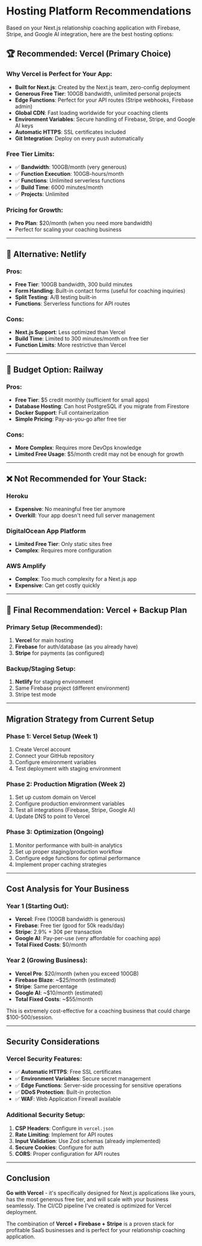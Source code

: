 # Hosting Platform Recommendations

Based on your Next.js relationship coaching application with Firebase, Stripe, and Google AI integration, here are the best hosting options:

## 🏆 Recommended: Vercel (Primary Choice)

### Why Vercel is Perfect for Your App:
- **Built for Next.js**: Created by the Next.js team, zero-config deployment
- **Generous Free Tier**: 100GB bandwidth, unlimited personal projects
- **Edge Functions**: Perfect for your API routes (Stripe webhooks, Firebase admin)
- **Global CDN**: Fast loading worldwide for your coaching clients
- **Environment Variables**: Secure handling of Firebase, Stripe, and Google AI keys
- **Automatic HTTPS**: SSL certificates included
- **Git Integration**: Deploy on every push automatically

### Free Tier Limits:
- ✅ **Bandwidth**: 100GB/month (very generous)
- ✅ **Function Execution**: 100GB-hours/month
- ✅ **Functions**: Unlimited serverless functions
- ✅ **Build Time**: 6000 minutes/month
- ✅ **Projects**: Unlimited

### Pricing for Growth:
- **Pro Plan**: $20/month (when you need more bandwidth)
- Perfect for scaling your coaching business

---

## 🥈 Alternative: Netlify

### Pros:
- **Free Tier**: 100GB bandwidth, 300 build minutes
- **Form Handling**: Built-in contact forms (useful for coaching inquiries)
- **Split Testing**: A/B testing built-in
- **Functions**: Serverless functions for API routes

### Cons:
- **Next.js Support**: Less optimized than Vercel
- **Build Time**: Limited to 300 minutes/month on free tier
- **Function Limits**: More restrictive than Vercel

---

## 🥉 Budget Option: Railway

### Pros:
- **Free Tier**: $5 credit monthly (sufficient for small apps)
- **Database Hosting**: Can host PostgreSQL if you migrate from Firestore
- **Docker Support**: Full containerization
- **Simple Pricing**: Pay-as-you-go after free tier

### Cons:
- **More Complex**: Requires more DevOps knowledge
- **Limited Free Usage**: $5/month credit may not be enough for growth

---

## ❌ Not Recommended for Your Stack:

### Heroku
- **Expensive**: No meaningful free tier anymore
- **Overkill**: Your app doesn't need full server management

### DigitalOcean App Platform
- **Limited Free Tier**: Only static sites free
- **Complex**: Requires more configuration

### AWS Amplify
- **Complex**: Too much complexity for a Next.js app
- **Expensive**: Can get costly quickly

---

## 🎯 Final Recommendation: **Vercel + Backup Plan**

### Primary Setup (Recommended):
1. **Vercel** for main hosting
2. **Firebase** for auth/database (as you already have)
3. **Stripe** for payments (as configured)

### Backup/Staging Setup:
1. **Netlify** for staging environment
2. Same Firebase project (different environment)
3. Stripe test mode

---

## Migration Strategy from Current Setup

### Phase 1: Vercel Setup (Week 1)
1. Create Vercel account
2. Connect your GitHub repository
3. Configure environment variables
4. Test deployment with staging environment

### Phase 2: Production Migration (Week 2)
1. Set up custom domain on Vercel
2. Configure production environment variables
3. Test all integrations (Firebase, Stripe, Google AI)
4. Update DNS to point to Vercel

### Phase 3: Optimization (Ongoing)
1. Monitor performance with built-in analytics
2. Set up proper staging/production workflow
3. Configure edge functions for optimal performance
4. Implement proper caching strategies

---

## Cost Analysis for Your Business

### Year 1 (Starting Out):
- **Vercel**: Free (100GB bandwidth is generous)
- **Firebase**: Free tier (good for 50k reads/day)
- **Stripe**: 2.9% + 30¢ per transaction
- **Google AI**: Pay-per-use (very affordable for coaching app)
- **Total Fixed Costs**: $0/month

### Year 2 (Growing Business):
- **Vercel Pro**: $20/month (when you exceed 100GB)
- **Firebase Blaze**: ~$25/month (estimated)
- **Stripe**: Same percentage
- **Google AI**: ~$10/month (estimated)
- **Total Fixed Costs**: ~$55/month

This is extremely cost-effective for a coaching business that could charge $100-500/session.

---

## Security Considerations

### Vercel Security Features:
- ✅ **Automatic HTTPS**: Free SSL certificates
- ✅ **Environment Variables**: Secure secret management
- ✅ **Edge Functions**: Server-side processing for sensitive operations
- ✅ **DDoS Protection**: Built-in protection
- ✅ **WAF**: Web Application Firewall available

### Additional Security Setup:
1. **CSP Headers**: Configure in `vercel.json`
2. **Rate Limiting**: Implement for API routes
3. **Input Validation**: Use Zod schemas (already implemented)
4. **Secure Cookies**: Configure for auth
5. **CORS**: Proper configuration for API routes

---

## Conclusion

**Go with Vercel** - it's specifically designed for Next.js applications like yours, has the most generous free tier, and will scale with your business seamlessly. The CI/CD pipeline I've created is optimized for Vercel deployment.

The combination of **Vercel + Firebase + Stripe** is a proven stack for profitable SaaS businesses and is perfect for your relationship coaching application.